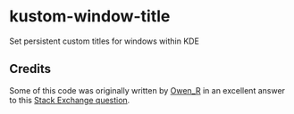 # kustom-window-title

Set persistent custom titles for windows within KDE

## Credits

Some of this code was originally written by [Owen_R](http://unix.stackexchange.com/users/119208/owen-r) in an excellent answer to this [Stack Exchange question](http://unix.stackexchange.com/a/209338/11544).